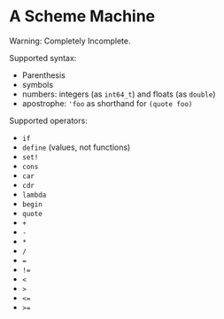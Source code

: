 A Scheme Machine
================

Warning: Completely Incomplete.

Supported syntax:

  * Parenthesis
  * symbols
  * numbers: integers (as `int64_t`) and floats (as `double`)
  * apostrophe: `'foo` as shorthand for `(quote foo)`

Supported operators:

  * `if`
  * `define`  (values, not functions)
  * `set!`
  * `cons`
  * `car`
  * `cdr`
  * `lambda`
  * `begin`
  * `quote`
  * `+`
  * `-`
  * `*`
  * `/`
  * `=`
  * `!=`
  * `<`
  * `>`
  * `<=`
  * `>=`

